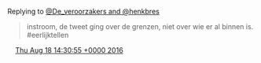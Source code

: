 Replying to [@De\_veroorzakers and @henkbres](https://twitter.com/@De_veroorzakers/status/766279585868701697)

> instroom, de tweet ging over de grenzen, niet over wie er al binnen is\. \#eerlijktellen

<img src="../../media/tweet.ico" width="12" /> [Thu Aug 18 14:30:55 +0000 2016](https://twitter.com/DromerDenker/status/766281226000932864)